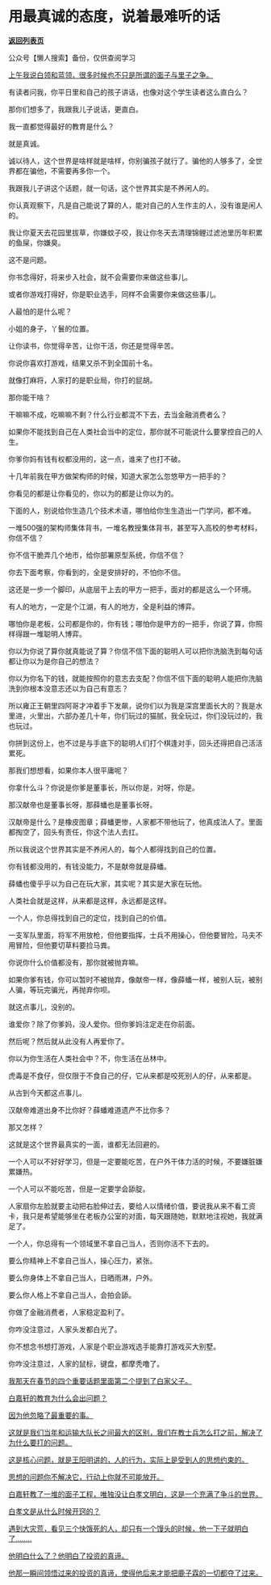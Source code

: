 # 用最真诚的态度，说着最难听的话

[**返回列表页**](/gzh/记忆承载3)

公众号【懒人搜索】备份，仅供查阅学习

[上午我说白领和蓝领，很多时候也不只是所谓的面子与里子之争。](https://mp.weixin.qq.com/s?__biz=MzU0MjYwNDU2Mw==&mid=2247517023&idx=1&sn=dde89b4abef0b413440cc9951ec0a307&scene=21#wechat_redirect)

有读者问我，你平日里和自己的孩子讲话，也像对这个学生读者这么直白么？

那你们想多了，我跟我儿子说话，更直白。

我一直都觉得最好的教育是什么？  

就是真诚。

诚以待人，这个世界是啥样就是啥样，你别骗孩子就行了。骗他的人够多了，全世界都在骗他，不需要再多你一个。  

我跟我儿子讲这个话题，就一句话，这个世界其实是不养闲人的。  

你认真观察下，凡是自己能说了算的人，能对自己的人生作主的人，没有谁是闲人的。  

我让你夏天去花园里拔草，你嫌蚊子咬，我让你冬天去清理锦鲤过滤池里历年积累的鱼屎，你嫌臭。  

这不是问题。

你书念得好，将来步入社会，就不会需要你来做这些事儿。

或者你游戏打得好，你是职业选手，同样不会需要你来做这些事儿。  

人最怕的是什么呢？  

小姐的身子，丫鬟的位置。

让你读书，你觉得辛苦，让你干活，你还是觉得辛苦。  

你说你喜欢打游戏，结果又杀不到全国前十名。

就像打麻将，人家打的是职业局，你打的屁胡。

那你能干啥？  

干嘛嘛不成，吃嘛嘛不剩？什么行业都混不下去，去当金融消费者么？

如果你不能找到自己在人类社会当中的定位，那你就不可能说什么要掌控自己的人生。  

你爹你妈有钱有权都没用的，这一点，谁来了也打不破。

十几年前我在甲方做架构师的时候，知道大家怎么忽悠甲方一把手的？  

你看见的都是让你看见的，你以为的都是让你以为的。  

下面的人，别说给你生造几个技术术语，哪怕给你生生造出一门学问，都不难。  

一堆500强的架构师集体背书，一堆名教授集体背书，甚至写入高校的参考材料，你信不信？  

你不信干脆弄几个地市，给你部署原型系统，你信不信？

你去下面考察，你看到的，全是安排好的，不怕你不信。  

这还是一步一个脚印，从底层干上去的甲方一把手，面对的都是这么一个环境。  

有人的地方，一定是个江湖，有人的地方，全是利益的博弈。  

哪怕你是老板，公司都是你的，你有钱；哪怕你是甲方的一把手，你说了算，你照样得跟一堆聪明人博弈。  

你以为你说了算你就真能说了算？你信不信下面的聪明人可以把你洗脑洗到每句话都让你以为是你自己的想法？  

你以为你名下的钱，就能按照你的意志去支配？你信不信下面的聪明人能把你洗脑洗到你根本没意志还以为自己有意志？  

所以雍正王朝里四阿哥才冲着手下发飙，说你们以为我是深宫里面长大的？我是水里进，火里出，六部办差几十年，你们玩过的猫腻，我全玩过，你们没玩过的，我也玩过。  

你拼到这份上，也不过是与手底下的聪明人们打个棋逢对手，回头还得把自己活活累死。  

那我们想想看，如果你本人很平庸呢？

你拿什么斗？你说是你爹是董事长，所以你是，对呀，你是。  

那汉献帝也是董事长呀，那薛蟠也是董事长呀。

汉献帝是什么？是橡皮图章；薛蟠更惨，人家都不带他玩了，他真成法人了。里面都掏空了，回头有责任，你这个法人去扛。

所以我说这个世界其实是不养闲人的，每个人都得找到自己的位置。  

你有钱都没用的，有钱没能力，不是献帝就是薛蟠。  

薛蟠也傻乎乎以为自己在玩大家，其实呢？其实是大家在玩他。

人类社会就是这样，从来都是这样，永远都是这样。  

一个人，你总得找到自己的定位，找到自己的价值。

一支军队里面，将军不用放枪，但他要指挥，士兵不用操心，但他要冒险，马夫不用冒险，但他要切草料要捡马粪。

你说你什么价值都没有，那你就被抛弃嘛。  

如果你爹有钱，你可以暂时不被抛弃，像献帝一样，像薛蟠一样，被别人玩，被别人骗，等玩完骗光，再抛弃你呗。  

就这点事儿，没别的。

谁爱你？除了你爹妈，没人爱你。但你爹妈注定走在你前面。  

然后呢？然后就从此没有人再爱你了。  

你以为你生活在人类社会中？不，你生活在丛林中。

虎毒是不食仔，但仅限于不食自己的仔，它从来都是咬死别人的仔，从来都是。  

从古到今天都这点事儿。  

汉献帝难道出身不比你好？薛蟠难道遗产不比你多？

那又怎样？  

这就是这个世界最真实的一面，谁都无法回避的。  

一个人可以不好好学习，但是一定要能吃苦，在户外干体力活的时候，不要嫌脏嫌累嫌热。  

一个人可以不能吃苦，但是一定要学会舔腚。  

人家扇你左脸就要主动把右脸伸过去，要给人以情绪价值，要说我从来不看工资卡，我只是希望能够坐在老板办公室的对面，每天跟随她，默默地注视她，我就满足了。  

一个人，你总得有一个领域里不拿自己当人，否则你活不下去的。  

要么你精神上不拿自己当人，操心压力，紧张。  

要么你身体上不拿自己当人，日晒雨淋，户外。

要么你人格上不拿自己当人，会拍会舔。

你做了金融消费者，人家稳定盈利了。

你咋没注意过，人家头发都白光了。

你不想念书想打游戏，人家是个职业游戏选手能靠打游戏买大别墅。  

你咋没注意过，人家的鼠标，键盘，都摩秃噜了。

[我那天在春节的四个重要话题里面第二个提到了白家父子。](https://mp.weixin.qq.com/s?__biz=MzkwMzQ1MzczOQ==&mid=2247484261&idx=1&sn=7315563c04bc27b50d95505e5bf4b2bd&scene=21#wechat_redirect)

[白嘉轩的教育为什么会出问题？](https://mp.weixin.qq.com/s?__biz=MzkwMzQ1MzczOQ==&mid=2247484261&idx=1&sn=7315563c04bc27b50d95505e5bf4b2bd&scene=21#wechat_redirect)

[因为他忽略了最重要的事。](https://mp.weixin.qq.com/s?__biz=MzkwMzQ1MzczOQ==&mid=2247484261&idx=1&sn=7315563c04bc27b50d95505e5bf4b2bd&scene=21#wechat_redirect)

[这就是我们当年和运输大队长之间最大的区别，我们在教士兵怎么打之前，解决了为什么要打的问题。  
](https://mp.weixin.qq.com/s?__biz=MzkwMzQ1MzczOQ==&mid=2247484261&idx=1&sn=7315563c04bc27b50d95505e5bf4b2bd&scene=21#wechat_redirect)

[这是核心问题，就是王阳明讲的，人的行为，实际上是受到人的思想约束的。  
](https://mp.weixin.qq.com/s?__biz=MzkwMzQ1MzczOQ==&mid=2247484261&idx=1&sn=7315563c04bc27b50d95505e5bf4b2bd&scene=21#wechat_redirect)

[思想的问题你不解决它，行动上你就不可能放开。  
](https://mp.weixin.qq.com/s?__biz=MzkwMzQ1MzczOQ==&mid=2247484261&idx=1&sn=7315563c04bc27b50d95505e5bf4b2bd&scene=21#wechat_redirect)

[白嘉轩教了一堆的面子工程，唯独没让白孝文明白，这是一个充满了争斗的世界。](https://mp.weixin.qq.com/s?__biz=MzkwMzQ1MzczOQ==&mid=2247484261&idx=1&sn=7315563c04bc27b50d95505e5bf4b2bd&scene=21#wechat_redirect)

[白孝文是从什么时候开窍的？](https://mp.weixin.qq.com/s?__biz=MzkwMzQ1MzczOQ==&mid=2247484261&idx=1&sn=7315563c04bc27b50d95505e5bf4b2bd&scene=21#wechat_redirect)

[遇到大灾荒，看见三个快饿死的人，却只有一个馒头的时候，他一下子就明白了........](https://mp.weixin.qq.com/s?__biz=MzkwMzQ1MzczOQ==&mid=2247484261&idx=1&sn=7315563c04bc27b50d95505e5bf4b2bd&scene=21#wechat_redirect)

[他明白什么了？他明白了投资的真谛。  
](https://mp.weixin.qq.com/s?__biz=MzkwMzQ1MzczOQ==&mid=2247484261&idx=1&sn=7315563c04bc27b50d95505e5bf4b2bd&scene=21#wechat_redirect)

[他那一瞬间领悟过来的投资的真谛，使得他后来才能把鹿子霖的一切都夺了过来。](https://mp.weixin.qq.com/s?__biz=MzkwMzQ1MzczOQ==&mid=2247484261&idx=1&sn=7315563c04bc27b50d95505e5bf4b2bd&scene=21#wechat_redirect)

